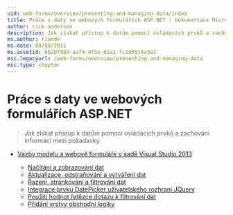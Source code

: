 ```yaml
---
uid: web-forms/overview/presenting-and-managing-data/index
title: Práce s daty ve webových formulářích ASP.NET | Dokumentace Microsoftu
author: rick-anderson
description: Jak získat přístup k datům pomocí ovládacích prvků a zachování informací mezi požadavky.
ms.author: riande
ms.date: 08/08/2011
ms.assetid: bb2b79bd-aaf4-4f5e-82a1-fc199514a3e2
msc.legacyurl: /web-forms/overview/presenting-and-managing-data
msc.type: chapter
---
```

<a name="working-with-data-in-aspnet-web-forms"></a>Práce s daty ve webových formulářích ASP.NET
====================
> Jak získat přístup k datům pomocí ovládacích prvků a zachování informací mezi požadavky.


- [Vazby modelu a webové formuláře v sadě Visual Studio 2013](model-binding/index.md)

    - [Načítání a zobrazování dat](model-binding/retrieving-data.md)
    - [Aktualizace, odstraňování a vytváření dat](model-binding/updating-deleting-and-creating-data.md)
    - [Řazení, stránkování a filtrování dat](model-binding/sorting-paging-and-filtering-data.md)
    - [Integrace prvku DatePicker uživatelského rozhraní JQuery](model-binding/integrating-jquery-ui.md)
    - [Použití hodnot řetězce dotazu k filtrování dat](model-binding/using-query-string-values-to-retrieve-data.md)
    - [Přidání vrstvy obchodní logiky](model-binding/adding-business-logic-layer.md)
